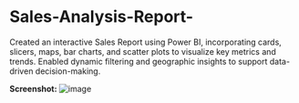 # Sales-Analysis-Report-
Created an interactive Sales Report using Power BI, incorporating cards, slicers, maps, bar charts, and scatter plots to visualize key metrics and trends.
Enabled dynamic filtering and geographic insights to support data-driven decision-making.
 
**Screenshot:**
![image](https://github.com/user-attachments/assets/a128f2cf-e900-4153-b290-56843a5a223a)
